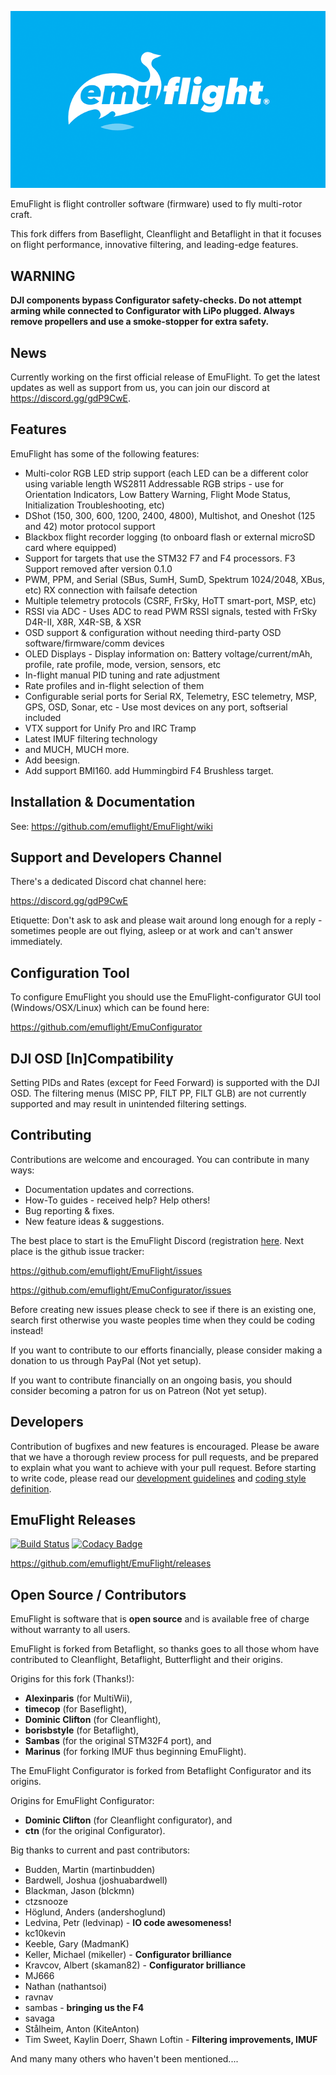 ![EmuFlight](docs/assets/images/EmuFlight.png)

EmuFlight is flight controller software (firmware) used to fly multi-rotor craft.

This fork differs from Baseflight, Cleanflight and Betaflight in that it focuses on flight performance, innovative filtering, and leading-edge features.

## WARNING

**DJI components bypass Configurator safety-checks. Do not attempt arming while connected to Configurator with LiPo plugged.  Always remove propellers and use a smoke-stopper for extra safety.**

## News

Currently working on the first official release of EmuFlight.
To get the latest updates as well as support from us, you can join our discord at <https://discord.gg/gdP9CwE>.

## Features

EmuFlight has some of the following features:

* Multi-color RGB LED strip support (each LED can be a different color using variable length WS2811 Addressable RGB strips - use for Orientation Indicators, Low Battery Warning, Flight Mode Status, Initialization Troubleshooting, etc)
* DShot (150, 300, 600, 1200, 2400, 4800), Multishot, and Oneshot (125 and 42) motor protocol support
* Blackbox flight recorder logging (to onboard flash or external microSD card where equipped)
* Support for targets that use the STM32 F7 and F4 processors. F3 Support removed after version 0.1.0
* PWM, PPM, and Serial (SBus, SumH, SumD, Spektrum 1024/2048, XBus, etc) RX connection with failsafe detection
* Multiple telemetry protocols (CSRF, FrSky, HoTT smart-port, MSP, etc)
* RSSI via ADC - Uses ADC to read PWM RSSI signals, tested with FrSky D4R-II, X8R, X4R-SB, & XSR
* OSD support & configuration without needing third-party OSD software/firmware/comm devices
* OLED Displays - Display information on: Battery voltage/current/mAh, profile, rate profile, mode, version, sensors, etc
* In-flight manual PID tuning and rate adjustment
* Rate profiles and in-flight selection of them
* Configurable serial ports for Serial RX, Telemetry, ESC telemetry, MSP, GPS, OSD, Sonar, etc - Use most devices on any port, softserial included
* VTX support for Unify Pro and IRC Tramp
* Latest IMUF filtering technology
* and MUCH, MUCH more.
* Add beesign.
* Add support BMI160.
 add Hummingbird F4 Brushless target.

## Installation & Documentation

See: https://github.com/emuflight/EmuFlight/wiki

## Support and Developers Channel

There's a dedicated Discord chat channel here:

https://discord.gg/gdP9CwE

Etiquette: Don't ask to ask and please wait around long enough for a reply - sometimes people are out flying, asleep or at work and can't answer immediately.

## Configuration Tool

To configure EmuFlight you should use the EmuFlight-configurator GUI tool (Windows/OSX/Linux) which can be found here:

https://github.com/emuflight/EmuConfigurator

## DJI OSD [In]Compatibility

Setting PIDs and Rates (except for Feed Forward) is supported with the DJI OSD. The filtering menus (MISC PP, FILT PP, FILT GLB) are not currently supported and may result in unintended filtering settings.

## Contributing

Contributions are welcome and encouraged. You can contribute in many ways:

* Documentation updates and corrections.
* How-To guides - received help? Help others!
* Bug reporting & fixes.
* New feature ideas & suggestions.

The best place to start is the EmuFlight Discord (registration [here](https://discord.gg/fXPP49e). Next place is the github issue tracker:

https://github.com/emuflight/EmuFlight/issues

https://github.com/emuflight/EmuConfigurator/issues

Before creating new issues please check to see if there is an existing one, search first otherwise you waste peoples time when they could be coding instead!

If you want to contribute to our efforts financially, please consider making a donation to us through PayPal (Not yet setup).

If you want to contribute financially on an ongoing basis, you should consider becoming a patron for us on Patreon (Not yet setup).

## Developers

Contribution of bugfixes and new features is encouraged. Please be aware that we have a thorough review process for pull requests, and be prepared to explain what you want to achieve with your pull request.
Before starting to write code, please read our [development guidelines](docs/development/Development.md ) and [coding style definition](docs/development/CodingStyle.md).

## EmuFlight Releases

[![Build Status](https://travis-ci.org/emuflight/EmuFlight.svg?branch=master)](https://travis-ci.org/emuflight/EmuFlight) [![Codacy Badge](https://api.codacy.com/project/badge/Grade/5422b54319254b6f9b6d01464ae9380c)](https://www.codacy.com/gh/emuflight/EmuFlight?utm_source=github.com&amp;utm_medium=referral&amp;utm_content=emuflight/EmuFlight&amp;utm_campaign=Badge_Grade)

https://github.com/emuflight/EmuFlight/releases

## Open Source / Contributors

EmuFlight is software that is **open source** and is available free of charge without warranty to all users.

EmuFlight is forked from Betaflight, so thanks goes to all those whom have contributed to Cleanflight, Betaflight, Butterflight and their origins.

Origins for this fork (Thanks!):
* **Alexinparis** (for MultiWii),
* **timecop** (for Baseflight),
* **Dominic Clifton** (for Cleanflight),
* **borisbstyle** (for Betaflight),
* **Sambas** (for the original STM32F4 port), and
* **Marinus** (for forking IMUF thus beginning EmuFlight).

The EmuFlight Configurator is forked from Betaflight Configurator and its origins.

Origins for EmuFlight Configurator:
* **Dominic Clifton** (for Cleanflight configurator), and
* **ctn** (for the original Configurator).

Big thanks to current and past contributors:
* Budden, Martin (martinbudden)
* Bardwell, Joshua (joshuabardwell)
* Blackman, Jason (blckmn)
* ctzsnooze
* Höglund, Anders (andershoglund)
* Ledvina, Petr (ledvinap) - **IO code awesomeness!**
* kc10kevin
* Keeble, Gary (MadmanK)
* Keller, Michael (mikeller) - **Configurator brilliance**
* Kravcov, Albert (skaman82) - **Configurator brilliance**
* MJ666
* Nathan (nathantsoi)
* ravnav
* sambas - **bringing us the F4**
* savaga
* Stålheim, Anton (KiteAnton)
* Tim Sweet, Kaylin Doerr, Shawn Loftin - **Filtering improvements, IMUF**

And many many others who haven't been mentioned....

